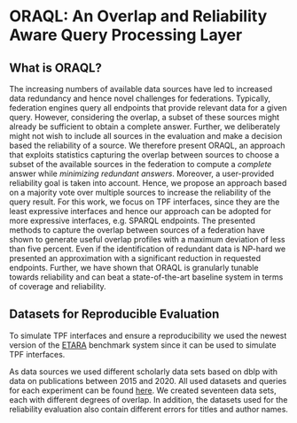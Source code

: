 # ORAQL: An Overlap and Reliability Aware Query Processing Layer

## What is ORAQL?
The increasing numbers of available data sources have led to increased data redundancy and hence novel challenges for federations. Typically, federation engines query all endpoints that provide relevant data for a given query. However, considering the overlap, a subset of these sources might already be sufficient to obtain a complete answer. Further, we deliberately might not wish to include all sources in the evaluation and make a decision based the reliability of a source. We therefore present ORAQL, an approach that exploits statistics capturing the overlap between sources to choose a subset of the available sources in the federation to compute a _complete_ answer while _minimizing redundant answers_. Moreover, a user-provided reliability goal is taken into account. Hence, we propose an approach based on a majority vote over multiple sources to increase the reliability of the query result. For this work, we focus on TPF interfaces, since they are the least expressive interfaces and hence our approach can be adopted for more expressive interfaces, e.g. SPARQL endpoints. The presented methods to capture the overlap between sources of a federation have shown to generate useful overlap profiles with a maximum deviation of less than five percent. Even if the identification of redundant data is NP-hard we presented an approximation with a significant reduction in requested endpoints. Further, we have shown that ORAQL is granularly tunable towards reliability and can beat a state-of-the-art baseline system in terms of coverage and reliability.

## Datasets for Reproducible Evaluation
To simulate TPF interfaces and ensure a reproducibility we used the newest version of the [ETARA](https://github.com/ETARA-Benchmark-System) benchmark system since it can be used to simulate TPF interfaces. 

As data sources we used different scholarly data sets based on dblp with data on publications between 2015 and 2020. All used datasets and queries for each experiment can be found [here](https://shorturl.at/fN067). We created seventeen data sets, each with different degrees of overlap. In addition, the datasets used for the reliability evaluation also contain different errors for titles and author names.
